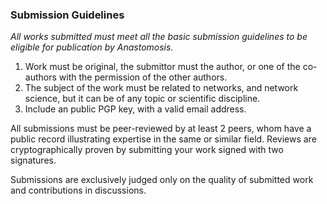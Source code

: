 ### Submission Guidelines
*All works submitted must meet all the basic submission guidelines to be eligible for publication by Anastomosis.*

1. Work must be original, the submittor must the author, or one of the co-authors with the permission of the other authors.
2. The subject of the work must be related to networks, and network science, but it can be of any topic or scientific discipline.
3. Include an public PGP key, with a valid email address.

All submissions must be peer-reviewed by at least 2 peers, whom have a public record illustrating expertise in the same or similar field. Reviews are cryptographically proven by submitting your work signed with two signatures.

Submissions are exclusively judged only on the quality of submitted work and contributions in discussions.


